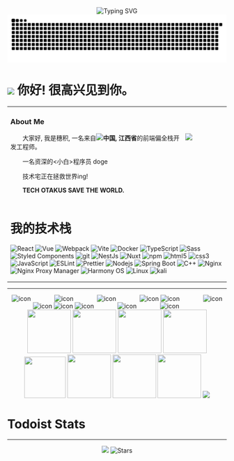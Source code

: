 <div align="center">
    <!-- dynamic typing effect 动态打字效果 -->
    <img src="https://readme-typing-svg.demolab.com?font=Fira+Code&pause=1000&width=435&lines=console.log(%22Hello%2C%20World%22);你好，世界&center=true&size=27" alt="Typing SVG" />
</div>

<picture>
  <source media="(prefers-color-scheme: dark)" srcset="https://github.com/HM-Suiji/HM-Suiji/blob/output/github-contribution-grid-snake-dark.svg">
  <source media="(prefers-color-scheme: light)" srcset="https://github.com/HM-Suiji/HM-Suiji/blob/output/github-contribution-grid-snake.svg">
  <img alt="github contribution grid snake animation" src="https://raw.githubusercontent.com/HM-Suiji/HM-Suiji/output/github-contribution-grid-snake.svg">
</picture>

<h1><img src="https://emojis.slackmojis.com/emojis/images/1531849430/4246/blob-sunglasses.gif?1531849430" width="30"/> 你好! 很高兴见到你。</h1>

<table>
<tr><td>
    <h3>About Me</h3>
    <img align="right" width="88" src="https://avatars.githubusercontent.com/u/103424870"/>
    <p>&emsp;&emsp;大家好, 我是穗积, 一名来自<img style="height:25px;" src="https://img.gugu.ovh/i/2023/08/31/njd0o5.webp"/><b>中国, 江西省</b>的前端偏全栈开发工程师。 </p>
    <p>&emsp;&emsp;一名资深的<小白>程序员 doge</p>
    <p>&emsp;&emsp;技术宅正在拯救世界ing! </p>
	<p><strong>&emsp;&emsp;TECH OTAKUS SAVE THE WORLD. </strong></p>
</td></tr>
<tr><td>
    <h1>我的技术栈</h1>
    <p>
        <img alt="React" src="https://img.shields.io/badge/-React-45b8d8?style=flat-square&logo=react&logoColor=white" />
        <img alt="Vue" src="https://img.shields.io/badge/-Vue-4FC08D?style=flat-square&logo=vue.js&logoColor=white" />
        <img alt="Webpack" src="https://img.shields.io/badge/-Webpack-8DD6F9?style=flat-square&logo=webpack&logoColor=white" />
        <img alt="Vite" src="https://img.shields.io/badge/-Vite-646CFF?style=flat-square&logo=vite&logoColor=white" />
        <img alt="Docker" src="https://img.shields.io/badge/-Docker-46a2f1?style=flat-square&logo=docker&logoColor=white" />
        <img alt="TypeScript" src="https://img.shields.io/badge/-TypeScript-007ACC?style=flat-square&logo=typescript&logoColor=white" />
        <img alt="Sass" src="https://img.shields.io/badge/-Sass-CC6699?style=flat-square&logo=sass&logoColor=white" />
        <img alt="Styled Components" src="https://img.shields.io/badge/-Styled_Components-db7092?style=flat-square&logo=styled-components&logoColor=white" />
        <img alt="git" src="https://img.shields.io/badge/-Git-F05032?style=flat-square&logo=git&logoColor=white" />
        <img alt="NestJs" src="https://img.shields.io/badge/-NestJs-000000?style=flat-square&logo=nextdotjs&logoColor=white" />
        <img alt="Nuxt" src="https://img.shields.io/badge/-Nuxt-00DC82?style=flat-square&logo=nuxt.js&logoColor=white" />
        <img alt="npm" src="https://img.shields.io/badge/-NPM-CB3837?style=flat-square&logo=npm&logoColor=white" />
        <img alt="html5" src="https://img.shields.io/badge/-HTML5-E34F26?style=flat-square&logo=html5&logoColor=white" />
        <img alt="css3" src="https://img.shields.io/badge/-CSS3-1572B6?style=flat-square&logo=css3&logoColor=white" />
        <img alt="JavaScript" src="https://img.shields.io/badge/-JavaScript-F7DF1E?style=flat-square&logo=javascript&logoColor=white" />
        <img alt="ESLint" src="https://img.shields.io/badge/-ESLint-4B32C3?style=flat-square&logo=eslint&logoColor=white" />
        <img alt="Prettier" src="https://img.shields.io/badge/-Prettier-F7B93E?style=flat-square&logo=prettier&logoColor=white" />
        <img alt="Nodejs" src="https://img.shields.io/badge/-Nodejs-43853d?style=flat-square&logo=Node.js&logoColor=white" />
        <img alt="Spring Boot" src="https://img.shields.io/badge/-Spring_Boot-6DB33F?style=flat-square&logo=springboot&logoColor=white" />
        <img alt="C++" src="https://img.shields.io/badge/-C++-00599C?style=flat-square&logo=cplusplus&logoColor=white" />
        <img alt="Nginx" src="https://img.shields.io/badge/-Nginx-009639?style=flat-square&logo=nginx&logoColor=white" />
        <img alt="Nginx Proxy Manager" src="https://img.shields.io/badge/-Nginx_Proxy_Manager-F15833?style=flat-square&logo=nginxproxymanager&logoColor=white" />
        <img alt="Harmony OS" src="https://img.shields.io/badge/-Harmony_OS-000000?style=flat-square&logo=harmonyos&logoColor=white" />
        <img alt="Linux" src="https://img.shields.io/badge/-Linux-FCC624?style=flat-square&logo=linux&logoColor=white" />
        <img alt="kali" src="https://img.shields.io/badge/-kali-557C94?style=flat-square&logo=kalilinux&logoColor=black" />
    </p>
</td></tr>
</table>

---

<div align="center">
<!-- svg -->
<img src="https://cdn.jsdelivr.net/gh/HM-Suiji/HM-Suiji@master/assets/icons/svg/kubernetes.svg" alt="icon" width="65" style="width: 65px; height: 65px; margin-right: 50px; margin-bottom: 0px;" />
<img src="https://cdn.jsdelivr.net/gh/HM-Suiji/HM-Suiji@master/assets/icons/svg/js.svg" alt="icon" width="65" style="width: 65px; height: 65px; margin-right: 50px; margin-bottom: 0px;" />
<img src="https://cdn.jsdelivr.net/gh/HM-Suiji/HM-Suiji@master/assets/icons/svg/mysql.svg" alt="icon" width="65" style="width: 65px; height: 65px; margin-right: 50px; margin-bottom: 0px;" />
<img src="https://cdn.jsdelivr.net/gh/HM-Suiji/HM-Suiji@master/assets/icons/svg/webpack.svg" alt="icon" width="65" style="width: 65px; height: 65px; margin-right: 0px; margin-bottom: 0px;" />
<img src="https://cdn.jsdelivr.net/gh/HM-Suiji/HM-Suiji@master/assets/icons/svg/docker.svg" alt="icon" width="65" style="width: 65px; height: 65px; margin-right: 50px; margin-bottom: 0px;" /> 
<img src="https://cdn.jsdelivr.net/gh/HM-Suiji/HM-Suiji@master/assets/icons/svg/redux.svg" alt="icon" width="65" style="width: 65px; height: 65px; margin-right: 0px; margin-bottom: 0px;" />
<img src="https://cdn.jsdelivr.net/gh/HM-Suiji/HM-Suiji@master/assets/icons/svg/java.svg" alt="icon" width="65" style="width: 65px; height: 65px; margin-right: 0px; margin-bottom: 0px;" />
<img src="https://cdn.jsdelivr.net/gh/HM-Suiji/HM-Suiji@master/assets/icons/svg/eslint.svg" alt="icon" width="65" style="width: 65px; height: 65px; margin-right: 0px; margin-bottom: 0px;" />
<img src="https://cdn.jsdelivr.net/gh/HM-Suiji/HM-Suiji@master/assets/icons/svg/cpp.svg" alt="icon" width="65" style="width: 65px; height: 65px; margin-right: 50px; margin-bottom: 0px;" />
<img src="https://cdn.jsdelivr.net/gh/HM-Suiji/HM-Suiji@master/assets/icons/svg/ts.svg" alt="icon" width="65" style="width: 65px; height: 65px; margin-right: 50px; margin-bottom: 0px;" />
<img src="https://cdn.jsdelivr.net/gh/HM-Suiji/HM-Suiji@master/assets/icons/svg/nginx.svg" alt="icon" width="65" style="width: 65px; height: 65px; margin-right: 50px; margin-bottom: 0px;" /><br>
<!-- gif -->
<img height="100" width="100" src="https://cdn.jsdelivr.net/gh/HM-Suiji/HM-Suiji@master/assets/icons/gif/html.webp">
<img height="100" width="100" src="https://cdn.jsdelivr.net/gh/HM-Suiji/HM-Suiji@master/assets/icons/gif/css.webp">
<img height="100" width="100" src="https://cdn.jsdelivr.net/gh/HM-Suiji/HM-Suiji@master/assets/icons/gif/vscode.webp">
<img height="100" width="100" src="https://cdn.jsdelivr.net/gh/HM-Suiji/HM-Suiji@master/assets/icons/gif/react.webp">
<img height="95" width="95" src="https://cdn.jsdelivr.net/gh/HM-Suiji/HM-Suiji@master/assets/icons/gif/vue.webp">
<img height="100" width="100" src="https://cdn.jsdelivr.net/gh/HM-Suiji/HM-Suiji@master/assets/icons/gif/python.webp">
<img height="100" width="100" src="https://cdn.jsdelivr.net/gh/HM-Suiji/HM-Suiji@master/assets/icons/gif/js.webp">
<img height="100" width="100" src="https://cdn.jsdelivr.net/gh/HM-Suiji/HM-Suiji@master/assets/icons/gif/github.webp">
<!-- just img 图片 -->
<img src="https://cdn.jsdelivr.net/gh/sun0225SUN/sun0225SUN/assets/images/icon.png" />
</div>

# Todoist Stats

<!-- TODO-IST::START -->
<!-- TODO-IST::END -->

---

<p align="center"><img src="https://img.shields.io/badge/README_build-passing-30c452" /> <img alt="Stars" src="https://img.shields.io/github/stars/HM-Suiji/HM-Suiji?style=flat-square&labelColor=343b41"/>

